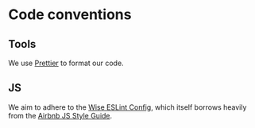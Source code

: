 # Code conventions

## Tools

We use [Prettier](https://prettier.io) to format our code.

## JS

We aim to adhere to the [Wise ESLint Config](https://github.com/transferwise/eslint-config), which itself borrows heavily from the [Airbnb JS Style Guide](https://github.com/airbnb/javascript).
